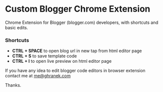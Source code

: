 # Custom Blogger Chrome Extension

Chrome Extension for Blogger (blogger.com) developers, with shortcuts and basic edits.

### Shortcuts

- **CTRL + SPACE** to open blog url in new tap from html editor page
- **CTRL + S** to save template code
- **CTRL + I** to open live preview on html editor page

If you have any idea to edit blogger code editors in browser extension contact me at me@ghranek.com

Thanks.
